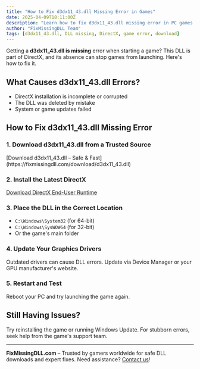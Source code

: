 ```yaml
---
title: "How to Fix d3dx11_43.dll Missing Error in Games"
date: 2025-04-09T18:11:00Z
description: "Learn how to fix d3dx11_43.dll missing error in PC games. Download the correct DLL and restore your gaming experience."
author: "FixMissingDLL Team"
tags: [d3dx11_43.dll, DLL missing, DirectX, game error, download]
---
```


Getting a **d3dx11_43.dll is missing** error when starting a game? This DLL is part of DirectX, and its absence can stop games from launching. Here's how to fix it.

## What Causes d3dx11_43.dll Errors?
- DirectX installation is incomplete or corrupted
- The DLL was deleted by mistake
- System or game updates failed

## How to Fix d3dx11_43.dll Missing Error

### 1. Download d3dx11_43.dll from a Trusted Source
<div class="download-btn">[Download d3dx11_43.dll – Safe & Fast](https://fixmissingdll.com/download/d3dx11_43.dll)</div>

### 2. Install the Latest DirectX
[Download DirectX End-User Runtime](https://www.microsoft.com/en-us/download/details.aspx?id=35)

### 3. Place the DLL in the Correct Location
- `C:\Windows\System32` (for 64-bit)
- `C:\Windows\SysWOW64` (for 32-bit)
- Or the game's main folder

### 4. Update Your Graphics Drivers
Outdated drivers can cause DLL errors. Update via Device Manager or your GPU manufacturer's website.

### 5. Restart and Test
Reboot your PC and try launching the game again.

## Still Having Issues?
Try reinstalling the game or running Windows Update. For stubborn errors, seek help from the game's support team.

---
**FixMissingDLL.com** – Trusted by gamers worldwide for safe DLL downloads and expert fixes. Need assistance? [Contact us](mailto:support@fixmissingdll.com)! 